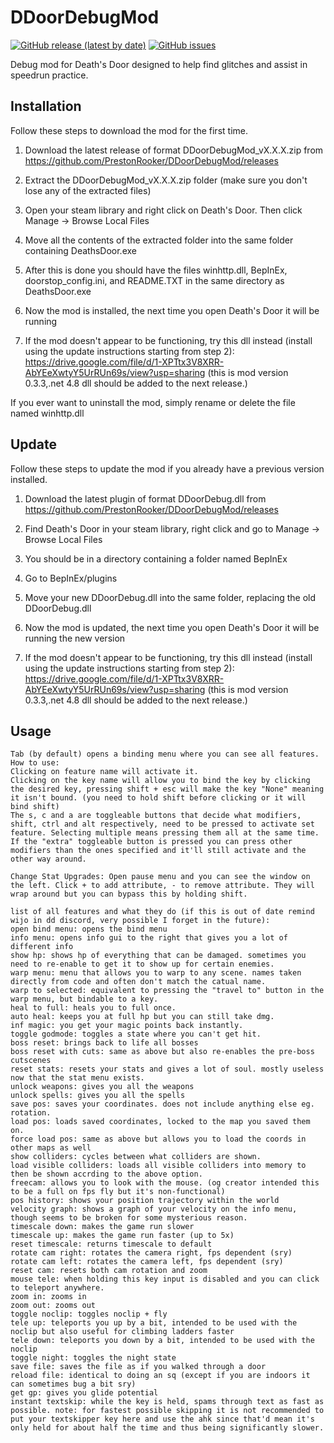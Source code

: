 # DDoorDebugMod
[![GitHub release (latest by date)](https://img.shields.io/github/v/release/PrestonRooker/DDoorDebugMod)](https://github.com/PrestonRooker/DDoorDebugMod/releases/latest)
[![GitHub issues](https://img.shields.io/github/issues/PrestonRooker/DDoorDebugMod)](https://github.com/PrestonRooker/DDoorDebugMod/issues)

Debug mod for Death's Door designed to help find glitches and assist in speedrun practice.

## Installation
Follow these steps to download the mod for the first time.

1. Download the latest release of format DDoorDebugMod_vX.X.X.zip from https://github.com/PrestonRooker/DDoorDebugMod/releases
2. Extract the DDoorDebugMod_vX.X.X.zip folder (make sure you don't lose any of the extracted files)
3. Open your steam library and right click on Death's Door. Then click Manage -> Browse Local Files
4. Move all the contents of the extracted folder into the same folder containing DeathsDoor.exe
5. After this is done you should have the files winhttp.dll, BepInEx, doorstop_config.ini, and README.TXT in the same directory as DeathsDoor.exe
6. Now the mod is installed, the next time you open Death's Door it will be running

7. If the mod doesn't appear to be functioning, try this dll instead (install using the update instructions starting from step 2): https://drive.google.com/file/d/1-XPTtx3V8XRR-AbYEeXwtyY5UrRUn69s/view?usp=sharing (this is mod version 0.3.3,.net 4.8 dll should be added to the next release.)

If you ever want to uninstall the mod, simply rename or delete the file named winhttp.dll

## Update
Follow these steps to update the mod if you already have a previous version installed.

1. Download the latest plugin of format DDoorDebug.dll from https://github.com/PrestonRooker/DDoorDebugMod/releases
2. Find Death's Door in your steam library, right click and go to Manage -> Browse Local Files
3. You should be in a directory containing a folder named BepInEx
4. Go to BepInEx/plugins
5. Move your new DDoorDebug.dll into the same folder, replacing the old DDoorDebug.dll
6. Now the mod is updated, the next time you open Death's Door it will be running the new version

7. If the mod doesn't appear to be functioning, try this dll instead (install using the update instructions starting from step 2): https://drive.google.com/file/d/1-XPTtx3V8XRR-AbYEeXwtyY5UrRUn69s/view?usp=sharing (this is mod version 0.3.3,.net 4.8 dll should be added to the next release.)

## Usage
```
Tab (by default) opens a binding menu where you can see all features. How to use:
Clicking on feature name will activate it.
Clicking on the key name will allow you to bind the key by clicking the desired key, pressing shift + esc will make the key "None" meaning it isn't bound. (you need to hold shift before clicking or it will bind shift)
The s, c and a are toggleable buttons that decide what modifiers, shift, ctrl and alt respectively, need to be pressed to activate set feature. Selecting multiple means pressing them all at the same time.
If the "extra" toggleable button is pressed you can press other modifiers than the ones specified and it'll still activate and the other way around.

Change Stat Upgrades: Open pause menu and you can see the window on the left. Click + to add attribute, - to remove attribute. They will wrap around but you can bypass this by holding shift.

list of all features and what they do (if this is out of date remind wijo in dd discord, very possible I forget in the future):
open bind menu: opens the bind menu
info menu: opens info gui to the right that gives you a lot of different info
show hp: shows hp of everything that can be damaged. sometimes you need to re-enable to get it to show up for certain enemies.
warp menu: menu that allows you to warp to any scene. names taken directly from code and often don't match the catual name.
warp to selected: equivalent to pressing the "travel to" button in the warp menu, but bindable to a key.
heal to full: heals you to full once.
auto heal: keeps you at full hp but you can still take dmg.
inf magic: you get your magic points back instantly.
toggle godmode: toggles a state where you can't get hit.
boss reset: brings back to life all bosses
boss reset with cuts: same as above but also re-enables the pre-boss cutscenes
reset stats: resets your stats and gives a lot of soul. mostly useless now that the stat menu exists.
unlock weapons: gives you all the weapons
unlock spells: gives you all the spells
save pos: saves your coordinates. does not include anything else eg. rotation.
load pos: loads saved coordinates, locked to the map you saved them on.
force load pos: same as above but allows you to load the coords in other maps as well
show colliders: cycles between what colliders are shown.
load visible colliders: loads all visible colliders into memory to then be shown accrding to the above option.
freecam: allows you to look with the mouse. (og creator intended this to be a full on fps fly but it's non-functional)
pos history: shows your position trajectory within the world
velocity graph: shows a graph of your velocity on the info menu, though seems to be broken for some mysterious reason.
timescale down: makes the game run slower
timescale up: makes the game run faster (up to 5x)
reset timescale: returns timescale to default
rotate cam right: rotates the camera right, fps dependent (sry)
rotate cam left: rotates the camera left, fps dependent (sry)
reset cam: resets both cam rotation and zoom
mouse tele: when holding this key input is disabled and you can click to teleport anywhere.
zoom in: zooms in
zoom out: zooms out
toggle noclip: toggles noclip + fly
tele up: teleports you up by a bit, intended to be used with the noclip but also useful for climbing ladders faster
tele down: teleports you down by a bit, intended to be used with the noclip
toggle night: toggles the night state
save file: saves the file as if you walked through a door
reload file: identical to doing an sq (except if you are indoors it can sometimes bug a bit sry)
get gp: gives you glide potential
instant textskip: while the key is held, spams through text as fast as possible. note: for fastest possible skipping it is not recommended to put your textskipper key here and use the ahk since that'd mean it's only held for about half the time and thus being significantly slower.
```
